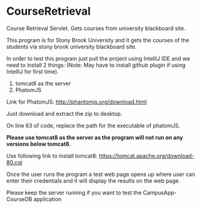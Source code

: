 # CourseRetrieval
Course Retrieval Servlet. Gets courses from university blackboard site.

This program is for Stony Brook University and it gets the courses of the students via stony brook university blackboard site.

In order to test this program just pull the project using IntelliJ IDE and we need to install 2 things: (Note: May have to install github plugin if using IntelliJ for first time).

  1. tomcat8 as the server
  2. PhatomJS 

Link for PhatomJS: http://phantomjs.org/download.html

Just download and extract the zip to desktop.

On line 63 of code, replace the path for the executable of phatomJS.

**Please use tomcat8 as the server as the program will not run on any versions below tomcat8.**

Use following link to install tomcat8:
  https://tomcat.apache.org/download-80.cgi
  
Once the user runs the program a test web page opens up where user can enter their credentials and it will display the results on the web page.

Please keep the server running if you want to test the CampusApp-CourseDB application

